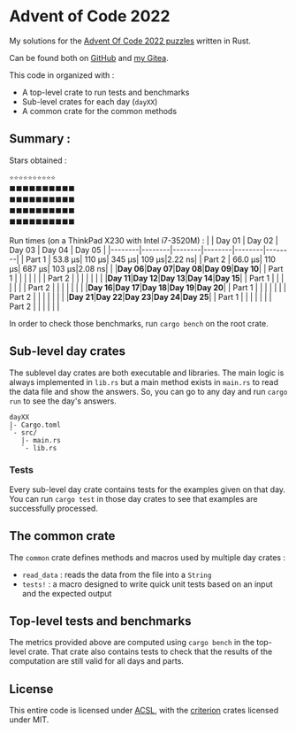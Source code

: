 # Advent of Code 2022

My solutions for the [Advent Of Code 2022 puzzles](https://adventofcode.com/2022/) written in Rust.

Can be found both on [GitHub](https://github.com/Lymkwi/AdventOfCode-2022) and [my Gitea](https://git.vulpinecitrus.info/Lymkwi/AdventOfCode-2022).

This code in organized with :
 - A top-level crate to run tests and benchmarks
 - Sub-level crates for each day (`dayXX`)
 - A common crate for the common methods

## Summary :

Stars obtained :
```
⭐⭐⭐⭐⭐⭐⭐⭐⭐⭐
⬛⬛⬛⬛⬛⬛⬛⬛⬛⬛
⬛⬛⬛⬛⬛⬛⬛⬛⬛⬛
⬛⬛⬛⬛⬛⬛⬛⬛⬛⬛
⬛⬛⬛⬛⬛⬛⬛⬛⬛⬛
```

Run times (on a ThinkPad X230 with Intel i7-3520M) :
|        | Day 01 | Day 02 | Day 03 | Day 04 | Day 05 |
|--------|--------|--------|--------|--------|--------|
| Part 1 | 53.8 µs|  110 µs|  345 µs|   109 µs|2.22 ns|
| Part 2 | 66.0 µs|  110 µs|  687 µs|   103 µs|2.08 ns|
|        |**Day 06**|**Day 07**|**Day 08**|**Day 09**|**Day 10**|
| Part 1 |        |        |        |        |        |
| Part 2 |        |        |        |        |        |
|        |**Day 11**|**Day 12**|**Day 13**|**Day 14**|**Day 15**|
| Part 1 |        |        |        |        |        |
| Part 2 |        |        |        |        |        |
|        |**Day 16**|**Day 17**|**Day 18**|**Day 19**|**Day 20**|
| Part 1 |        |        |        |        |        |
| Part 2 |        |        |        |        |        |
|        |**Day 21**|**Day 22**|**Day 23**|**Day 24**|**Day 25**|
| Part 1 |        |        |        |        |        |
| Part 2 |        |        |        |        |        |

In order to check those benchmarks, run `cargo bench` on the root crate.

## Sub-level day crates

The sublevel day crates are both executable and libraries. The main logic is
always implemented in `lib.rs` but a main method exists in `main.rs` to read
the data file and show the answers. So, you can go to any day and run
`cargo run` to see the day's answers.
```
dayXX
|- Cargo.toml
`- src/
   |- main.rs
   `- lib.rs
```

### Tests

Every sub-level day crate contains tests for the examples given on that day. You can run `cargo test` in those day crates to see that examples are successfully processed.

## The common crate

The `common` crate defines methods and macros used by multiple day crates :
 - `read_data` : reads the data from the file into a `String`
 - `tests!` : a macro designed to write quick unit tests based on an input and the expected output

## Top-level tests and benchmarks

The metrics provided above are computed using `cargo bench` in the top-level crate. That crate also contains tests to check that the results of the computation
are still valid for all days and parts.

## License

This entire code is licensed under [ACSL](https://anticapitalist.software/), with the [criterion](https://crates.io/criterion) crates licensed under MIT.
